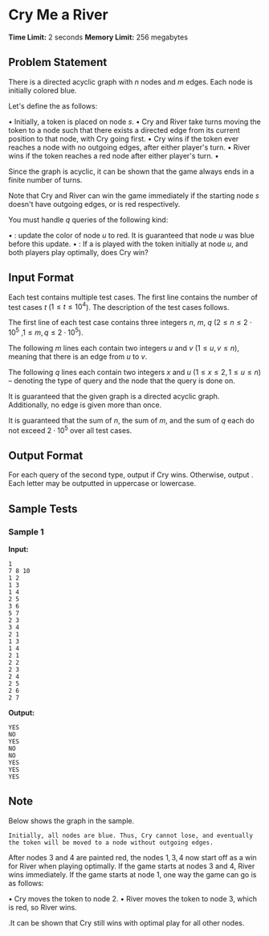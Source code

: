 # Cry Me a River

**Time Limit:** 2 seconds
**Memory Limit:** 256 megabytes

## Problem Statement

There is a directed acyclic graph with $n$ nodes and $m$ edges. Each node is initially colored blue.

Let's define the  as follows:

 •  Initially, a token is placed on node $s$. 
•  Cry and River take turns moving the token to a node such that there exists a directed edge from its current position to that node, with Cry going first. 
•  Cry wins if the token ever reaches a node with no outgoing edges, after either player's turn. 
•  River wins if the token reaches a red node after either player's turn. 
•   

Since the graph is acyclic, it can be shown that the game always ends in a finite number of turns. 

Note that Cry and River can win the game immediately if the starting node $s$ doesn't have outgoing edges, or is red respectively.

You must handle $q$ queries of the following kind:

 •  : update the color of node $u$ to red. It is guaranteed that node $u$ was blue before this update. 
•  : If a  is played with the token initially at node $u$, and both players play optimally, does Cry win?

## Input Format

Each test contains multiple test cases. The first line contains the number of test cases $t$ ($1 \le t \le 10^4$). The description of the test cases follows. 

The first line of each test case contains three integers $n$, $m$, $q$ ($2 \leq n \leq 2\cdot 10^5$ ,$1 \leq m,q \leq 2\cdot 10^5$).

The following $m$ lines each contain two integers $u$ and $v$ ($1 \leq u,v \leq n$), meaning that there is an edge from $u$ to $v$. 

The following $q$ lines each contain two integers $x$ and $u$ ($1 \leq x \leq 2, 1 \leq u \leq n$) – denoting the type of query and the node that the query is done on.

It is guaranteed that the given graph is a directed acyclic graph. Additionally, no edge is given more than once.

It is guaranteed that the sum of $n$, the sum of $m$, and the sum of $q$ each do not exceed $2\cdot 10^5$ over all test cases.

## Output Format

For each query of the second type, output  if Cry wins. Otherwise, output . Each letter may be outputted in uppercase or lowercase.

## Sample Tests

### Sample 1

**Input:**
```
1
7 8 10
1 2
1 3
1 4
2 5
3 6
5 7
2 3
3 4
2 1
1 3
1 4
2 1
2 2
2 3
2 4
2 5
2 6
2 7
```

**Output:**
```
YES
NO
YES
NO
NO
YES
YES
YES
```

## Note

Below shows the graph in the sample. 

    Initially, all nodes are blue. Thus, Cry cannot lose, and eventually the token will be moved to a node without outgoing edges.

After nodes $3$ and $4$ are painted red, the nodes $1,3,4$ now start off as a win for River when playing optimally. If the game starts at nodes $3$ and $4$, River wins immediately. If the game starts at node $1$, one way the game can go is as follows:

 •  Cry moves the token to node $2$. 
•  River moves the token to node $3$, which is red, so River wins. 

.It can be shown that Cry still wins with optimal play for all other nodes.